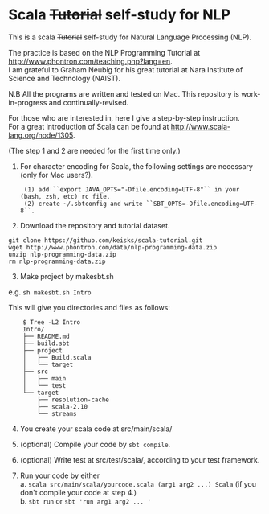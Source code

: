 # Scala ~~Tutorial~~ self-study for NLP

This is a scala  ~~Tutorial~~ self-study for Natural Language Processing (NLP).

The practice is based on the NLP Programming Tutorial at <http://www.phontron.com/teaching.php?lang=en>.  
I am grateful to Graham Neubig for his great tutorial at Nara Institute of Science and Technology (NAIST).

N.B All the programs are written and tested on Mac. This repository is work-in-progress and continually-revised. 

For those who are interested in, here I give a step-by-step instruction.  
For a great introduction of Scala can be found at <http://www.scala-lang.org/node/1305>.

(The step 1 and 2 are needed for the first time only.)

1. For character encoding for Scala, the following settings are necessary (only for Mac users?).

        (1) add ``export JAVA_OPTS="-Dfile.encoding=UTF-8"`` in your (bash, zsh, etc) rc file.
        (2) create ~/.sbtconfig and write ``SBT_OPTS=-Dfile.encoding=UTF-8``.

2. Download the repository and tutorial dataset. 

  ``git clone https://github.com/keisks/scala-tutorial.git``  
  ``wget http://www.phontron.com/data/nlp-programming-data.zip``  
  ``unzip nlp-programming-data.zip``  
  ``rm nlp-programming-data.zip``  

3. Make project by makesbt.sh

  e.g.
  ``sh makesbt.sh Intro``

  This will give you directories and files as follows:

        $ Tree -L2 Intro
        Intro/
        ├── README.md
        ├── build.sbt
        ├── project
        │   ├── Build.scala
        │   └── target
        ├── src
        │   ├── main
        │   └── test
        └── target
            ├── resolution-cache
            ├── scala-2.10
            └── streams

4. You create your scala code at src/main/scala/

5. (optional) Compile your code by ``sbt compile``.

6. (optional) Write test at src/test/scala/, according to your test framework.

7. Run your code by either  
        a. ``scala src/main/scala/yourcode.scala (arg1 arg2 ...) Scala`` (if you don't compile your code at step 4.)  
        b. ``sbt run`` or ``sbt 'run arg1 arg2 ... '``

